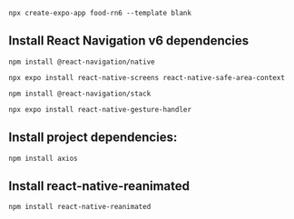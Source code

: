 ```
npx create-expo-app food-rn6 --template blank
```

## Install React Navigation v6 dependencies

```
npm install @react-navigation/native

npx expo install react-native-screens react-native-safe-area-context

npm install @react-navigation/stack

npx expo install react-native-gesture-handler
```

## Install project dependencies:

```
npm install axios
```

## Install react-native-reanimated
```
npm install react-native-reanimated
```